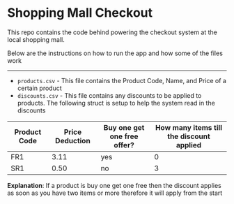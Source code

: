 # Shopping Mall Checkout

This repo contains the code behind powering the checkout system at the local shopping mall.

Below are the instructions on how to run the app and how some of the files work

---

- `products.csv` - This file contains the Product Code, Name, and Price of a certain product
- `discounts.csv` - This file contains any discounts to be applied to products. The following struct is setup to help the system read in the discounts

| Product Code | Price Deduction | Buy one get one free offer? | How many items till the discount applied |
| ------------ | --------------- | --------------------------- | ---------------------------------------- |
| FR1          | 3.11            | yes                         | 0                                        |
| SR1          | 0.50            | no                          | 3                                        |

**Explanation**:
If a product is buy one get one free then the discount applies as soon as you have two items or more therefore it will apply from the start 
